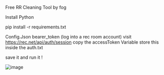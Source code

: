Free RR Cleaning Tool by fog

Install Python

pip install -r requirements.txt

Config.Json bearer_token (log into a rec room account)
visit https://rec.net/api/auth/session
copy the accessToken Variable
store this inside the auth.txt

save it and run it ! 

![image](https://github.com/user-attachments/assets/614f4ffd-cd18-4175-aaa9-60f058b5d4b2)
